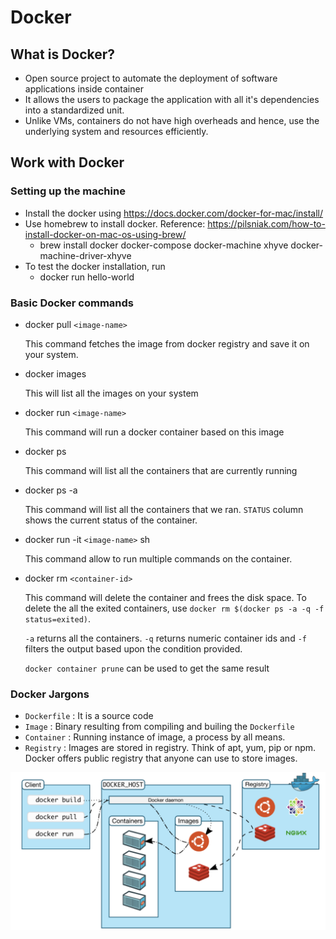 # Docker

## What is Docker?
- Open source project to automate the deployment of software applications inside container
- It allows the users to package the application with all it's dependencies into a standardized unit.
- Unlike VMs, containers do not have high overheads and hence, use the underlying system and resources efficiently.

## Work with Docker

 ### Setting up the machine
 - Install the docker using https://docs.docker.com/docker-for-mac/install/
 - Use homebrew to install docker. Reference: https://pilsniak.com/how-to-install-docker-on-mac-os-using-brew/
    -   brew install docker docker-compose docker-machine xhyve docker-machine-driver-xhyve
 - To test the docker installation, run
    - docker run hello-world

### Basic Docker commands
-   docker pull `<image-name>`

    This command fetches the image from docker registry and save it on your system.

-   docker images

    This will list all the images on your system

-   docker run `<image-name>`

    This command will run a docker container based on this image

-   docker ps

    This command will list all the containers that are currently running

-   docker ps -a

    This command will list all the containers that we ran. `STATUS` column shows the current status of the container.

-   docker run -it `<image-name>` sh

    This command allow to run multiple commands on the container.

-   docker rm `<container-id>`

    This command will delete the container and frees the disk space. To delete the all the exited containers, use `docker rm $(docker ps -a -q -f status=exited)`.

    `-a`  returns all the containers. `-q` returns numeric container ids and `-f` filters the output based upon the condition provided.

    `docker container prune` can be used to get the same result

### Docker Jargons

-  `Dockerfile` : It is a source code
-  `Image` : Binary resulting from compiling and builing the `Dockerfile `
-  `Container` : Running instance of image, a process by all means.
-  `Registry` : Images are stored in registry. Think of apt, yum, pip or npm. Docker offers public registry that anyone can use to store images.

![alt text](https://github.com/konicapatait/docker/blob/master/images/docker-arch.png "Docker Jargons")



    